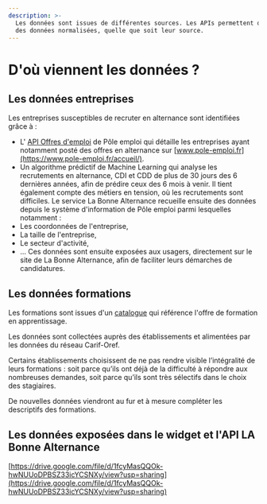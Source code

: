 ```yaml
---
description: >-
  Les données sont issues de différentes sources. Les APIs permettent d'obtenir
  des données normalisées, quelle que soit leur source.
---
```


# D'où viennent les données ?

## Les données entreprises

Les entreprises susceptibles de recruter en alternance sont identifiées grâce à :

* L' [API Offres d'emploi](https://www.emploi-store-dev.fr/portail-developpeur/detailapicatalogue/-offres-d-emploi-v2;jsessionid=TwfbmT9VOwr-cClDm6VfcIEFt04Pe2M7o_XEByxXlOf11uo935jR!636825591?id=5ba49d55243a5f9d2c5064a2) de Pôle emploi qui détaille les entreprises ayant notamment posté des offres en alternance sur [www.pole-emploi.fr](https://www.pole-emploi.fr/accueil/).
* Un algorithme prédictif de Machine Learning qui analyse les recrutements en alternance, CDI et CDD de plus de 30 jours des 6 dernières années, afin de prédire ceux des 6 mois à venir. Il tient également compte des métiers en tension, où les recrutements sont difficiles.  Le service La Bonne Alternance recueille ensuite des données depuis le système d'information de Pôle emploi parmi lesquelles notamment :
* Les coordonnées de l'entreprise, 
* La taille de l'entreprise,
* Le secteur d'activité, 
* ... Ces données sont ensuite exposées aux usagers, directement sur le site de La Bonne Alternance, afin de faciliter leurs démarches de candidatures.

## Les données formations

Les formations sont issues d'un [catalogue](https://mission-apprentissage.gitbook.io/general/les-nouveaux-services/un-catalogue-elargi-de-formations-en-apprentissage) qui référence l'offre de formation en apprentissage.

Les données sont collectées auprès des établissements et alimentées par les données du réseau Carif-Oref.

Certains établissements choisissent de ne pas rendre visible l’intégralité de leurs formations : soit parce qu’ils ont déjà de la difficulté à répondre aux nombreuses demandes, soit parce qu’ils sont très sélectifs dans le choix des stagiaires.

De nouvelles données viendront au fur et à mesure compléter les descriptifs des formations.

## Les données exposées dans le widget et l'API LA Bonne Alternance

[https://drive.google.com/file/d/1fcyMasQQOk-hwNUUoDPBSZ33icYCSNXy/view?usp=sharing](https://drive.google.com/file/d/1fcyMasQQOk-hwNUUoDPBSZ33icYCSNXy/view?usp=sharing)

